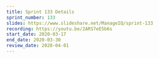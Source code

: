 ```yaml
---
title: Sprint 133 Details
sprint_number: 133
slides: https://www.slideshare.net/ManageIQ/sprint-133
recording: https://youtu.be/2ARS7eE5b6s
start_date: 2020-03-17
end_date: 2020-03-30
review_date: 2020-04-01
---
```

